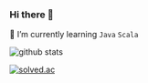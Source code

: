 ### Hi there 👋

<!--
**inho93/inho93** is a ✨ _special_ ✨ repository because its `README.md` (this file) appears on your GitHub profile.

Here are some ideas to get you started:

- 🔭 I’m currently working on ...
- 🌱 I’m currently learning ...
- 👯 I’m looking to collaborate on ...
- 🤔 I’m looking for help with ...
- 💬 Ask me about ...
- 📫 How to reach me: ...
- 😄 Pronouns: ...
- ⚡ Fun fact: ...
-->

🌱 I’m currently learning `Java` `Scala`

![github stats](https://github-readme-stats.vercel.app/api?username=inho93&show_icons=true&theme=prussian&hide=contribs,prs,stars&count_private=true)

[![solved.ac](http://mazassumnida.wtf/api/v2/generate_badge?boj=inho93)](https://solved.ac/inho93)
